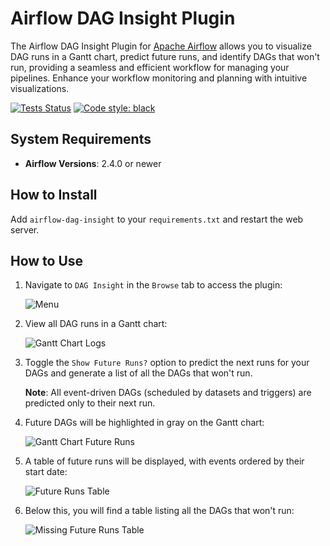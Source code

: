 # Airflow DAG Insight Plugin

The Airflow DAG Insight Plugin for [Apache Airflow](https://github.com/apache/airflow) allows you to visualize DAG runs in a Gantt chart, predict future runs, and identify DAGs that won't run, providing a seamless and efficient workflow for managing your pipelines. Enhance your workflow monitoring and planning with intuitive visualizations.

[![Tests Status](https://github.com/hipposys-ltd/airflow-dag-insight/workflows/Tests/badge.svg)](https://github.com/hipposys-ltd/airflow-dag-insight/actions)
[![Code style: black](https://img.shields.io/badge/code%20style-black-000000.svg)](https://github.com/psf/black)

## System Requirements

- **Airflow Versions**: 2.4.0 or newer

## How to Install

Add `airflow-dag-insight` to your `requirements.txt` and restart the web server.

## How to Use

1. Navigate to `DAG Insight` in the `Browse` tab to access the plugin:

   ![Menu](https://github.com/hipposys-ltd/airflow-dag-insight/releases/download/v0.1.0-alpha.0/plugin_menu.png)

2. View all DAG runs in a Gantt chart:

   ![Gantt Chart Logs](https://github.com/hipposys-ltd/airflow-dag-insight/releases/download/v0.1.0-alpha.0/gantt_chart_history_logs.png)

3. Toggle the `Show Future Runs?` option to predict the next runs for your DAGs and generate a list of all the DAGs that won't run.

   **Note**: All event-driven DAGs (scheduled by datasets and triggers) are predicted only to their next run.

4. Future DAGs will be highlighted in gray on the Gantt chart:

   ![Gantt Chart Future Runs](https://github.com/hipposys-ltd/airflow-dag-insight/releases/download/v0.1.0-alpha.0/gantt_chart_future_runs.png)

5. A table of future runs will be displayed, with events ordered by their start date:

   ![Future Runs Table](https://github.com/hipposys-ltd/airflow-dag-insight/releases/download/v0.1.0-alpha.0/future_runs_table.png)

6. Below this, you will find a table listing all the DAGs that won't run:

   ![Missing Future Runs Table](https://github.com/hipposys-ltd/airflow-dag-insight/releases/download/v0.1.0-alpha.0/missing_future_runs_table.png)
